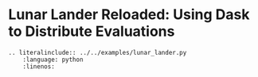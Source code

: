 # Lunar Lander Reloaded: Using Dask to Distribute Evaluations

```{eval-rst}
.. literalinclude:: ../../examples/lunar_lander.py
    :language: python
    :linenos:
```
